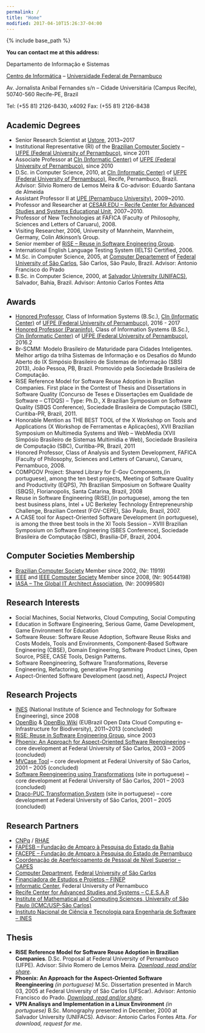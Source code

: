 ```yaml
---
permalink: /
title: "Home"
modified: 2017-04-10T15:26:37-04:00
---
```


{% include base_path %}

**You can contact me at this address:**

Departamento de Informação e Sistemas

[Centro de Informática](http://www.cin.ufpe.br) – [Universidade Federal de Pernambuco](http://www.ufpe.br)

Av. Jornalista Anibal Fernandes s/n – Cidade Universitária (Campus Recife), 50740-560 Recife-PE, Brazil

Tel: (+55 81) 2126-8430, x4092   Fax: (+55 81) 2126-8438

## Academic Degrees ##

- Senior Research Scientist at [Ustore](http://www.ustore.com.br), 2013~2017
- Institutional Representative (RI) of the [Brazilian Computer Society](http://www.sbc.org.br) – [UFPE (Federal University of Pernambuco)](http://www.ufpe.br), since 2011
- Associate Professor at [CIn (Informatic Center)](http://www.cin.ufpe.br) of [UFPE (Federal University of Pernambuco)](http://www.ufpe.br), since 2010
- D.Sc. in Computer Science, 2010, at [CIn (Informatic Center)](http://www.cin.ufpe.br) of [UFPE (Federal University of Pernambuco)](http://www.ufpe.br), Recife, Pernambuco, Brazil. Advisor: Silvio Romero de Lemos Meira & Co-advisor: Eduardo Santana de Almeida
- Assistant Professor II at [UPE (Pernambuco University)](http://www.upe.br/graducao/cursos-presenciais/113-industrix/project-2/439-bacharelado-em-sistemas-de-informacao), 2009~2010.
- Professor and Researcher at [CESAR.EDU – Recife Center for Advanced Studies and Systems Educational Unit](http://www.cesar.edu.br/), 2007~2010.
- Professor of New Technologies at FAFICA (Faculty of Philosophy, Sciences and Letters of Caruaru), 2008.
- Visiting Researcher, 2006, University of Mannheim, Mannheim, Germany, Colin Atkinson’s Group.
- Senior member of [RiSE – Reuse in Software Engineering Group](http://www.rise.com.br/riselabs/).
- International English Language Testing System (IELTS) Certified, 2006.
- M.Sc. in Computer Science, 2005, at [Computer Departement](http://www.dc.ufscar.br) of [Federal University of São Carlos](http://www.ufscar.br), São Carlos, São Paulo, Brazil. Advisor: Antonio Francisco do Prado
- B.Sc. in Computer Science, 2000, at [Salvador University (UNIFACS)](http://www.unifacs.br), Salvador, Bahia, Brazil. Advisor: Antonio Carlos Fontes Atta

## Awards ##

- [Honored Professor](https://goo.gl/photos/7VgfFuFpPyqXyJ3Q7), Class of Information Systems (B.Sc.), [CIn (Informatic Center)](http://www.cin.ufpe.br) of [UFPE (Federal University of Pernambuco)](http://www.ufpe.br), 2016 - 2017
- [Honored Professor (Paraninfo)](https://goo.gl/photos/f7tLnSzgUTEdcCteA), Class of Information Systems (B.Sc.), [CIn (Informatic Center)](http://www.cin.ufpe.br) of [UFPE (Federal University of Pernambuco)](http://www.ufpe.br), 2016.2
- Br-SCMM: Modelo Brasileiro de Maturidade para Cidades Inteligentes. Melhor artigo da trilha Sistemas de Informação e os Desafios do Mundo Aberto do IX Simpósio Brasileiro de Sistemas de Informação (SBSI 2013), João Pessoa, PB, Brazil. Promovido pela Sociedade Brasileira de Computação.
- RiSE Reference Model for Software Reuse Adoption in Brazilian Companies. First place in the Contest of Thesis and Dissertations in Software Quality (Concurso de Teses e Dissertações em Qualidade de Software – CTDQS) – Type: Ph.D., X Brazilian Symposium on Software Quality (SBQS Conference), Sociedade Brasileira de Computação (SBC), Curitiba-PR, Brazil, 2011.
- Honorable Mention as THE BEST TOOL of the X Workshop on Tools and Applications (X Workshop de Ferramentas e Aplicações), XVII Brazilian Symposium on Multimedia Systems and Web – WebMedia (XVII Simpósio Brasileiro de Sistemas Multimídia e Web), Sociedade Brasileira de Computação (SBC), Curitiba-PR, Brazil, 2011
- Honored Professor, Class of Analysis and System Development, FAFICA (Faculty of Philosophy, Sciences and Letters of Caruaru), Caruaru, Pernambuco, 2008.
- COMPGOV Project: Shared Library for E-Gov Components,(in portuguese), among the ten best projects, Meeting of Software Quality and Productivity (EQPS), 7th Brazilian Simposium on Software Quality (SBQS), Florianopolis, Santa Catarina, Brazil, 2008
- Reuse in Software Engineering (RiSE),(in portuguese), among the ten best business plans, Intel + UC Berkeley Technology Entrepreneurship Challenge, Brazilian Contest (FGV-CEPE), São Paulo, Brazil, 2007.
- A CASE tool for Aspect-Oriented Software Development (in portuguese), is among the three best tools in the XI Tools Session – XVIII Brazilian Symposium on Software Engineering (SBES Conference), Sociedade Brasileira de Computação (SBC), Brasília-DF, Brazil, 2004.

## Computer Societies Membership ##

- [Brazilian Computer Society](http://www.sbc.org.br/) Member since 2002, (Nr: 11919)
- [IEEE](http://www.ieee.org/) and [IEEE Computer Society](http://www.ieee.org/) Member since 2008, (Nr: 90544198)
- [IASA – The Global IT Architect Association](http://www.iasaglobal.org/), (Nr: 20099580)

## Research Interests ##
    
- Social Machines, Social Networks, Cloud Computing, Social Computing
- Education in Software Engineering, Serious Game, Game Development, Game Environment for Education
- Software Reuse: Software Reuse Adoption, Software Reuse Risks and Costs Models, Tools and Environments, Component-Based Software Engineering (CBSE), Domain Engineering, Software Product Lines, Open Source, PSEE, CASE Tools, Design Patterns.
- Software Reengineering, Software Transformations, Reverse Engineering, Refactoring, generative Programming
- Aspect-Oriented Software Development (aosd.net), AspectJ Project

## Research Projects ##

- [INES](http://www.ines.org.br/) (National Institute of Science and Technology for Software Engineering), since 2008
- [OpenBio](http://www.eubrazilopenbio.eu/) & [OpenBio Wiki](http://wiki.eubrazilopenbio.eu/index.php/Main_Page) (EUBrazil Open Data Cloud Computing e-Infrastructure for Biodiversity), 2011~2013 (concluded)
- [RiSE: Reuse in Software Engineering Group](http://www.rise.com.br/riselabs/), since 2003
- [Phoenix: An Approach for Aspect-Oriented Software Reengineering](https://repositorio.ufscar.br/handle/ufscar/621) – core development at Federal University of São Carlos, 2003 – 2005 (concluded)
- [MVCase Tool](https://mvcase.dev.java.net/) – core development at Federal University of São Carlos, 2001 – 2005 (concluded)
- [Software Reengineering using Transformations](http://www.rst.dc.ufscar.br/) (site in portuguese)  – core development at Federal University of São Carlos, 2001 – 2003 (concluded)
- [Draco-PUC Transformation System](http://recope.dc.ufscar.br/dde/draco) (site in portuguese)  – core development at Federal University of São Carlos, 2001 – 2005 (concluded)

## Research Partners ##

- [CNPq](http://www.cnpq.br/) / [RHAE](http://www.cnpq.br/rhae)
- [FAPESB – Fundação de Amparo à Pesquisa do Estado da Bahia](http://www.fapesb.ba.gov.br/)
- [FACEPE – Fundação de Amparo à Pesquisa do Estado de Pernambuco](http://www.facepe.br/)
- [Coordenação de Aperfeiçoamento de Pessoal de Nível Superior – CAPES](http://www.capes.gov.br/)
- [Computer Department](http://www.dc.ufscar.br/), [Federal University of São Carlos](http://www.ufscar.br)
- [Financiadora de Estudos e Projetos – FINEP](http://www.finep.gov.br/)
- [Informatic Center](http://www.cin.ufpe.br/), Federal University of Pernambuco
- [Recife Center for Advanced Studies and Systems – C.E.S.A.R](http://www.cesar.org.br/)
- [Institute of Mathematical and Computing Sciences, University of São Paulo (ICMC/USP-São Carlos)](http://www.icmc.sc.usp.br/)
- [Instituto Nacional de Ciência e Tecnologia para Engenharia de Software – INES](http://www.ines.org.br/)

## Thesis ##

- **RiSE Reference Model for Software Reuse Adoption in Brazilian Companies**. D.Sc. Proposal at Federal University of Pernambuco (UFPE).  Advisor: Silvio Romero de Lemos Meira. [*Download, read and/or share*](https://www.scribd.com/document/53625784/RiSE-Reference-Model-for-Software-Reuse-Adoption-in-Brazilian-Companies?ad_group=&campaign=Skimbit%2C+Ltd.&content=10079&keyword=ft750noi&medium=affiliate&source=impactradius).
- **Phoenix: An Approach for the Aspect-Oriented Software Reengineering** *(in portuguese)* M.Sc. Dissertation presented in March 03, 2005 at Federal University of São Carlos (UFScar). Advisor: Antonio Francisco do Prado. [*Download, read and/or share*](https://www.scribd.com/document/42180162/Phoenix-Uma-Abordagem-para-Reengenharia-de-Software-Orientada-a-Aspectos?ad_group=&campaign=Skimbit%2C+Ltd.&content=10079&keyword=ft750noi&medium=affiliate&source=impactradius).
- **VPN Analisys and Implementation in a Linux Environment** *(in portuguese)* B.Sc. Monography presented in December, 2000 at Salvador University (UNIFACS). Advisor: Antonio Carlos Fontes Atta. *For download, request for me*.


